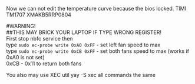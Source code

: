 Now we can not edit the temperature curve because the bios locked.
TIMI TM1707 XMAKB5RRP0804
  
#WARNING!  
##THIS MAY BRICK YOUR LAPTOP IF TYPE WRONG REGISTER!  
First stop nbfc service then  
type `sudo ec-probe write 0xA0 0xFF` - set left fan speed to max  
type `sudo ec-probe write 0xCB 0xFF` - set both fans speed to max (works if 0xA0 is not set)  
0xCB - 0x11 to return both fans

You also may use XEC util
yay -S xec
all commands the same
